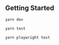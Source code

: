 
## Getting Started

```bash
yarn dev
```

```bash
yarn test
```

```bash
yarn playwright test
```







